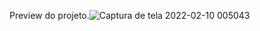 Preview do projeto.![Captura de tela 2022-02-10 005043](https://user-images.githubusercontent.com/27660298/153339572-9e51acf5-7e3d-4c20-aa9b-553cf2a40b85.jpg)
